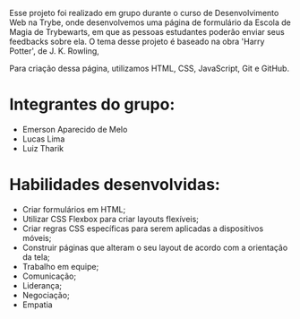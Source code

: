 Esse projeto foi realizado em grupo durante o curso de Desenvolvimento Web na Trybe, onde desenvolvemos uma página de formulário da Escola de Magia de Trybewarts, em que as pessoas estudantes poderão enviar seus feedbacks sobre ela. O tema desse projeto é baseado na obra 'Harry Potter', de J. K. Rowling, 

Para criação dessa página, utilizamos HTML, CSS, JavaScript, Git e GitHub.

Integrantes do grupo:
====================

- Emerson Aparecido de Melo
- Lucas Lima
- Luiz Tharik

Habilidades desenvolvidas: 
=========================

- Criar formulários em HTML;
- Utilizar CSS Flexbox para criar layouts flexíveis;
- Criar regras CSS específicas para serem aplicadas a dispositivos móveis;
- Construir páginas que alteram o seu layout de acordo com a orientação da tela;
- Trabalho em equipe;
- Comunicação;
- Liderança;
- Negociação;
- Empatia

